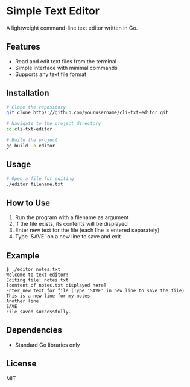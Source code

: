 # Simple Text Editor

A lightweight command-line text editor written in Go.

## Features
- Read and edit text files from the terminal
- Simple interface with minimal commands
- Supports any text file format

## Installation

```bash
# Clone the repository
git clone https://github.com/yourusername/cli-txt-editor.git

# Navigate to the project directory
cd cli-txt-editor

# Build the project
go build -o editor
```

## Usage

```bash
# Open a file for editing
./editor filename.txt
```

## How to Use
1. Run the program with a filename as argument
2. If the file exists, its contents will be displayed
3. Enter new text for the file (each line is entered separately)
4. Type 'SAVE' on a new line to save and exit

## Example

```
$ ./editor notes.txt
Welcome to text editor!
Editing file: notes.txt
[content of notes.txt displayed here]
Enter new text for file (Type 'SAVE' in new line to save the file)
This is a new line for my notes
Another line
SAVE
File saved successfully.
```

## Dependencies
- Standard Go libraries only

## License
MIT
